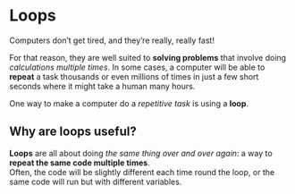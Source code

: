 # Loops

Computers don’t get tired, and they’re really, really fast!<br>

For that reason, they are well suited to **solving problems** that involve doing *calculations multiple times*. In some cases, a computer will be able to **repeat** a task thousands or even millions of times in just a few short seconds where it might take a human many hours.<br>

One way to make a computer do a *repetitive task* is using a **loop**.<br>

## Why are loops useful?

<strong>Loops</strong> are all about doing <em>the same thing over and over again</em>: a way to <strong>repeat the same code multiple times</strong>.<br>
Often, the code will be slightly different each time round the loop, or the same code will run but with different variables.

